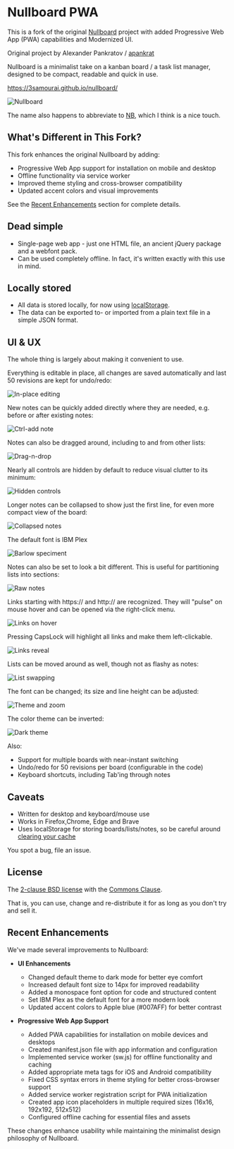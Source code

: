 # Nullboard PWA

This is a fork of the original [Nullboard](https://github.com/apankrat/nullboard) project with added Progressive Web App (PWA) capabilities and Modernized UI.

Original project by Alexander Pankratov / [apankrat](https://github.com/apankrat)

Nullboard is a minimalist take on a kanban board / a task list manager, designed to be compact, readable and quick in use.

https://3samourai.github.io/nullboard/

![Nullboard](images/nullboard-example-alt.png)

The name also happens to abbreviate to [NB](https://en.wikipedia.org/wiki/Nota_bene), which I think is a nice touch.

## What's Different in This Fork?

This fork enhances the original Nullboard by adding:
- Progressive Web App support for installation on mobile and desktop
- Offline functionality via service worker
- Improved theme styling and cross-browser compatibility
- Updated accent colors and visual improvements

See the [Recent Enhancements](#recent-enhancements) section for complete details.

## Dead simple

* Single-page web app - just one HTML file, an ancient jQuery package and a webfont pack.
* Can be used completely offline. In fact, it's written exactly with this use in mind.

## Locally stored

* All data is stored locally, for now using [localStorage](https://developer.mozilla.org/en/docs/Web/API/Window/localStorage).
* The data can be exported to- or imported from a plain text file in a simple JSON format.


## UI & UX

The whole thing is largely about making it convenient to use.

Everything is editable in place, all changes are saved automatically and last 50 revisions are kept for undo/redo:

![In-place editing](images/nullboard-inplace-editing.gif)

New notes can be quickly added directly where they are needed, e.g. before or after existing notes:

![Ctrl-add note](images/nullboard-ctrl-add-note.gif)

Notes can also be dragged around, including to and from other lists:

![Drag-n-drop](images/nullboard-drag-n-drop.gif)

Nearly all controls are hidden by default to reduce visual clutter to its minimum:

![Hidden controls](images/nullboard-hidden-controls.gif)

Longer notes can be collapsed to show just the first line, for even more compact view of the board:

![Collapsed notes](images/nullboard-collapsed-notes.gif)

The default font is IBM Plex

![Barlow speciment](images/barlow-specimen.png)

Notes can also be set to look a bit different. This is useful for partitioning lists into sections:

![Raw notes](images/nullboard-raw-notes.gif)

Links starting with https:// and http:// are recognized. They will "pulse" on mouse hover and can be opened via the right-click menu.

![Links on hover](images/nullboard-links-on-hover.gif)

Pressing CapsLock will highlight all links and make them left-clickable.

![Links reveal](images/nullboard-links-reveal.gif)

Lists can be moved around as well, though not as flashy as notes:

![List swapping](images/nullboard-list-swap.gif)

The font can be changed; its size and line height can be adjusted:

![Theme and zoom](images/nullboard-ui-preferences.gif)

The color theme can be inverted:

![Dark theme](images/nullboard-dark-theme.gif)

Also:

* Support for multiple boards with near-instant switching
* Undo/redo for 50 revisions per board (configurable in the code)
* Keyboard shortcuts, including Tab'ing through notes

## Caveats

* Written for desktop and keyboard/mouse use
* Works in Firefox,Chrome, Edge and Brave
* Uses localStorage for storing boards/lists/notes, so be careful around [clearing your cache](https://stackoverflow.com/questions/9948284/how-persistent-is-localstorage)

You spot a bug, file an issue.

## License

The [2-clause BSD license](https://opensource.org/licenses/BSD-2-Clause/) with the [Commons Clause](https://commonsclause.com/).

That is, you can use, change and re-distribute it for as long as you don't try and sell it.

## Recent Enhancements

We've made several improvements to Nullboard:

* **UI Enhancements**
  * Changed default theme to dark mode for better eye comfort
  * Increased default font size to 14px for improved readability
  * Added a monospace font option for code and structured content
  * Set IBM Plex as the default font for a more modern look
  * Updated accent colors to Apple blue (#007AFF) for better contrast

* **Progressive Web App Support**
  * Added PWA capabilities for installation on mobile devices and desktops
  * Created manifest.json file with app information and configuration
  * Implemented service worker (sw.js) for offline functionality and caching
  * Added appropriate meta tags for iOS and Android compatibility 
  * Fixed CSS syntax errors in theme styling for better cross-browser support
  * Added service worker registration script for PWA initialization
  * Created app icon placeholders in multiple required sizes (16x16, 192x192, 512x512)
  * Configured offline caching for essential files and assets

These changes enhance usability while maintaining the minimalist design philosophy of Nullboard.
